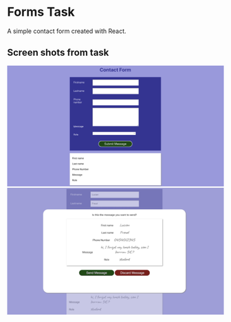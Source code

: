 # Forms Task

A simple contact form created with React.

## Screen shots from task


![screenshot](https://github.com/andorjamb/react_formtask/blob/master/formtask_screenshot2.png)
![screenshot](https://github.com/andorjamb/react_formtask/blob/master/formtask_screenshot1.png)
